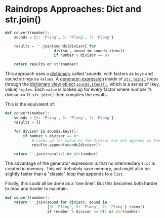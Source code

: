 # Raindrops Approaches: Dict and str.join()

```python
def convert(number):
    sounds = {3: 'Pling', 5: 'Plang', 7: 'Plong'}

    results = ''.join(sounds[divisor] for
                      divisor, sound in sounds.items()
                      if number % divisor == 0)

    return results or str(number)
```

This approach uses a [dictionary][dict] called 'sounds' with factors as `keys`
and sound strings as `values`. A [generator-expression][generator-expressions]
inside of [`str.join()`][str.join] loops through the [dictionary view
object][dict-view-object] [`sounds.items()`][dict.items()], which is a series of
(key, value) `tuples`. Each `value` is looked up for every factor where number %
divisor == 0. `str.join()` then compiles the results.

This is the equivalent of:

```python
def convert(number):
    sounds = {3: 'Pling', 5: 'Plang', 7: 'Plong'}
    results = []

    for divisor in sounds.keys():
        if number % divisor == 0:
            # Looks up the value by the divisor key and appends to the results list.
            results.append(sounds[divisor])

    return ''.join(results) or str(number)
```

The advantage of the generator expression is that no intermediary `list` is
created in memory. This will definitely save memory, and might also be slightly
faster than a "classic" loop that appends to a `list`.

Finally, this could all be done as a 'one liner'. But this becomes both harder
to read and harder to maintain:

```python
def convert(number):
    return ''.join(sound for divisor, sound in
                   {3: 'Pling', 5: 'Plang', 7: 'Plong'}.items()
                   if (number % divisor == 0)) or str(number)
```

[dict-view-object]:
  https://docs.python.org/3/library/stdtypes.html#dictionary-view-objects
[dict.items()]: https://docs.python.org/3/library/stdtypes.html#dict.items
[dict]: https://docs.python.org/3/tutorial/datastructures.html#dictionaries
[generator-expressions]:
  https://www.pythonmorsels.com/how-write-generator-expression/
[str.join]: https://docs.python.org/3/library/stdtypes.html#str.join
